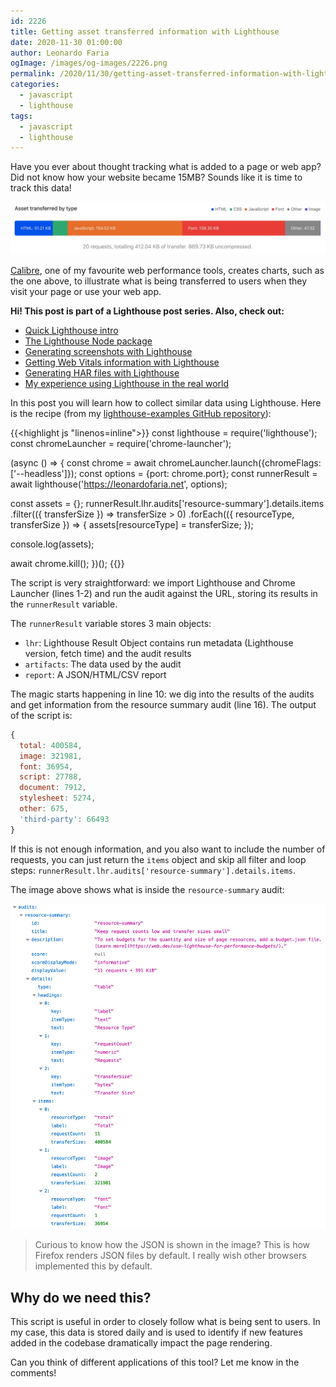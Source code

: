 ```yaml
---
id: 2226
title: Getting asset transferred information with Lighthouse
date: 2020-11-30 01:00:00
author: Leonardo Faria
ogImage: /images/og-images/2226.png
permalink: /2020/11/30/getting-asset-transferred-information-with-lighthouse
categories:
  - javascript
  - lighthouse
tags:
  - javascript
  - lighthouse
---
```


Have you ever about thought tracking what is added to a page or web app? Did not know how your website became 15MB? Sounds like it is time to track this data!

![Chart showing assets transferred by type](/wp-content/uploads/2020/11/asset-transfered-by-type.jpg)

[Calibre](https://calibreapp.com/), one of my favourite web performance tools, creates charts, such as the one above, to illustrate what is being transferred to users when they visit your page or use your web app.

<div class="my-10 p-4 border border-gray-6 rounded-md bg-white">
<strong>Hi! This post is part of a Lighthouse post series. Also, check out:</strong>

<ul>
<li><a href="/2020/11/30/the-undocumented-lighthouse-guide#quick-lighthouse-intro">Quick Lighthouse intro</a></li>
<li><a href="/2020/11/30/the-undocumented-lighthouse-guide#the-lighthouse-node-package">The Lighthouse Node package</a></li>
<li><a href="/2020/11/30/generating-screenshots-with-lighthouse/">Generating screenshots with Lighthouse</a></li>
<li><a href="/2020/11/30/getting-web-vitals-information-with-lighthouse/">Getting Web Vitals information with Lighthouse</a></li>
<li><a href="/2020/11/30/creating-har-files-with-lighthouse/">Generating HAR files with Lighthouse</a></li>
<li><a href="/2020/11/30/my-experience-using-lighthouse-in-the-real-world/">My experience using Lighthouse in the real world</a></li>
</ul>
</div>

In this post you will learn how to collect similar data using Lighthouse. Here is the recipe (from my [lighthouse-examples GitHub repository](https://github.com/leonardofaria/lighthouse-examples)):

{{<highlight js "linenos=inline">}}
const lighthouse = require('lighthouse');
const chromeLauncher = require('chrome-launcher');

(async () => {
  const chrome = await chromeLauncher.launch({chromeFlags: ['--headless']});
  const options = {port: chrome.port};
  const runnerResult = await lighthouse('https://leonardofaria.net', options);

  const assets = {};
  runnerResult.lhr.audits['resource-summary'].details.items
    .filter(({ transferSize }) => transferSize > 0)
    .forEach(({ resourceType, transferSize }) => {
      assets[resourceType] = transferSize;
    });

  console.log(assets);
  
  await chrome.kill();
})();
{{</highlight>}}

The script is very straightforward: we import Lighthouse and Chrome Launcher (lines 1-2) and run the audit against the URL, storing its results in the `runnerResult` variable.

The `runnerResult` variable stores 3 main objects:
- `lhr`: Lighthouse Result Object contains run metadata (Lighthouse version, fetch time) and the audit results
- `artifacts`: The data used by the audit
- `report`: A JSON/HTML/CSV report

The magic starts happening in line 10: we dig into the results of the audits and get information from the resource summary audit (line 16). The output of the script is:

```js
{
  total: 400584,
  image: 321981,
  font: 36954,
  script: 27788,
  document: 7912,
  stylesheet: 5274,
  other: 675,
  'third-party': 66493
}
```

If this is not enough information, and you also want to include the number of requests, you can just return the `items` object and skip all filter and loop steps: `runnerResult.lhr.audits['resource-summary'].details.items`. 

The image above shows what is inside the `resource-summary` audit:

![audit object](/wp-content/uploads/2020/11/lighthouse-audit-object.jpg)

> Curious to know how the JSON is shown in the image? This is how Firefox renders JSON files by default. I really wish other browsers implemented this by default. 

## Why do we need this? 

This script is useful in order to closely follow what is being sent to users. In my case, this data is stored daily and is used to identify if new features added in the codebase dramatically impact the page rendering.

Can you think of different applications of this tool? Let me know in the comments!
